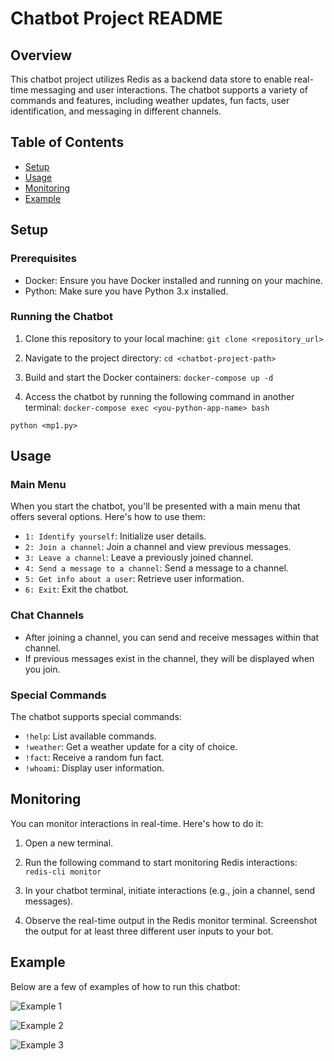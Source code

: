 # Chatbot Project README

## Overview
This chatbot project utilizes Redis as a backend data store to enable real-time messaging and user interactions. The chatbot supports a variety of commands and features, including weather updates, fun facts, user identification, and messaging in different channels.

## Table of Contents
- [Setup](#setup)
- [Usage](#usage)
- [Monitoring](#monitoring)
- [Example](#example)

## Setup

### Prerequisites
- Docker: Ensure you have Docker installed and running on your machine.
- Python: Make sure you have Python 3.x installed.

### Running the Chatbot
1. Clone this repository to your local machine: `git clone <repository_url>`

2. Navigate to the project directory: `cd <chatbot-project-path>`

3. Build and start the Docker containers: `docker-compose up -d`

4. Access the chatbot by running the following command in another terminal:
  `docker-compose exec <you-python-app-name> bash`

  `python <mp1.py>`

## Usage

### Main Menu
When you start the chatbot, you'll be presented with a main menu that offers several options. Here's how to use them:

- `1: Identify yourself`: Initialize user details.
- `2: Join a channel`: Join a channel and view previous messages.
- `3: Leave a channel`: Leave a previously joined channel.
- `4: Send a message to a channel`: Send a message to a channel.
- `5: Get info about a user`: Retrieve user information.
- `6: Exit`: Exit the chatbot.

### Chat Channels
- After joining a channel, you can send and receive messages within that channel.
- If previous messages exist in the channel, they will be displayed when you join.

### Special Commands
The chatbot supports special commands:
- `!help`: List available commands.
- `!weather`: Get a weather update for a city of choice.
- `!fact`: Receive a random fun fact.
- `!whoami`: Display user information.

## Monitoring

You can monitor interactions in real-time. Here's how to do it:

1. Open a new terminal.

2. Run the following command to start monitoring Redis interactions: `redis-cli monitor`

3. In your chatbot terminal, initiate interactions (e.g., join a channel, send messages).

4. Observe the real-time output in the Redis monitor terminal. Screenshot the output for at least three different user inputs to your bot.

## Example

Below are a few of examples of how to run this chatbot:

![Example 1](https://imgur.com/a/9m9revD)

![Example 2](https://imgur.com/a/8YrbZeq)

![Example 3](https://imgur.com/a/rMjialb)




